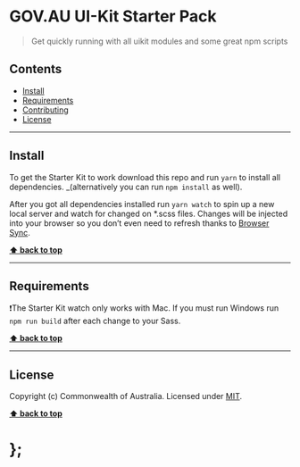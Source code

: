 GOV.AU UI-Kit Starter Pack
==========================

> Get quickly running with all uikit modules and some great npm scripts


## Contents

* [Install](#install)
* [Requirements](#requirements)
* [Contributing](#contributing)
* [License](#license)


----------------------------------------------------------------------------------------------------------------------------------------------------------------


## Install

To get the Starter Kit to work download this repo and run `yarn` to install all dependencies. _(alternatively you can run `npm install` as well).

After you got all dependencies installed run `yarn watch` to spin up a new local server and watch for changed on *.scss files. Changes will be injected into
your browser so you don’t even need to refresh thanks to [Browser Sync](https://www.browsersync.io/).


**[⬆ back to top](#contents)**


----------------------------------------------------------------------------------------------------------------------------------------------------------------


## Requirements

❗️The Starter Kit watch only works with Mac. If you must run Windows run `npm run build` after each change to your Sass.


**[⬆ back to top](#contents)**


----------------------------------------------------------------------------------------------------------------------------------------------------------------


## License

Copyright (c) Commonwealth of Australia.
Licensed under [MIT](https://raw.githubusercontent.com/govau/uikit-starter/master/LICENSE).


**[⬆ back to top](#contents)**

# };
